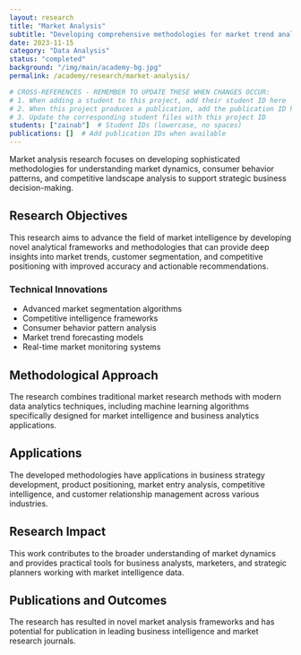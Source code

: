 ```yaml
---
layout: research
title: "Market Analysis"
subtitle: "Developing comprehensive methodologies for market trend analysis and business intelligence"
date: 2023-11-15
category: "Data Analysis"
status: "completed"
background: "/img/main/academy-bg.jpg"
permalink: /academy/research/market-analysis/

# CROSS-REFERENCES - REMEMBER TO UPDATE THESE WHEN CHANGES OCCUR:
# 1. When adding a student to this project, add their student ID here
# 2. When this project produces a publication, add the publication ID here
# 3. Update the corresponding student files with this project ID
students: ["zainab"]  # Student IDs (lowercase, no spaces)
publications: []  # Add publication IDs when available
---
```


<p>Market analysis research focuses on developing sophisticated methodologies for understanding market dynamics, consumer behavior patterns, and competitive landscape analysis to support strategic business decision-making.</p>

<h2 class="section-heading">Research Objectives</h2>

<p>This research aims to advance the field of market intelligence by developing novel analytical frameworks and methodologies that can provide deep insights into market trends, customer segmentation, and competitive positioning with improved accuracy and actionable recommendations.</p>

<h3>Technical Innovations</h3>
<ul>
<li>Advanced market segmentation algorithms</li>
<li>Competitive intelligence frameworks</li>
<li>Consumer behavior pattern analysis</li>
<li>Market trend forecasting models</li>
<li>Real-time market monitoring systems</li>
</ul>

<h2 class="section-heading">Methodological Approach</h2>

<p>The research combines traditional market research methods with modern data analytics techniques, including machine learning algorithms specifically designed for market intelligence and business analytics applications.</p>



<h2 class="section-heading">Applications</h2>

<p>The developed methodologies have applications in business strategy development, product positioning, market entry analysis, competitive intelligence, and customer relationship management across various industries.</p>

<h2 class="section-heading">Research Impact</h2>

<p>This work contributes to the broader understanding of market dynamics and provides practical tools for business analysts, marketers, and strategic planners working with market intelligence data.</p>

<h2 class="section-heading">Publications and Outcomes</h2>

<p>The research has resulted in novel market analysis frameworks and has potential for publication in leading business intelligence and market research journals.</p>